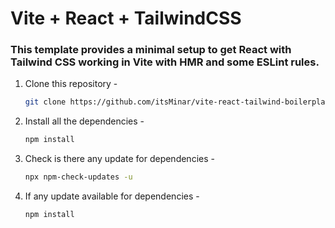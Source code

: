 # Vite + React + TailwindCSS

### This template provides a minimal setup to get React with Tailwind CSS working in Vite with HMR and some ESLint rules.

1. Clone this repository -
   ```sh
   git clone https://github.com/itsMinar/vite-react-tailwind-boilerplate.git
   ```
2. Install all the dependencies -
   ```sh
   npm install
   ```
3. Check is there any update for dependencies -
   ```sh
   npx npm-check-updates -u
   ```
4. If any update available for dependencies -
   ```sh
   npm install
   ```
